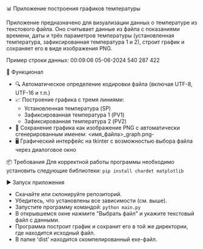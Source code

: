 📊 Приложение построения графиков температуры

Приложение предназначено для визуализации данных о температуре из текстового файла. Оно считывает данные из файла с показаниями времени, даты и трёх параметров температуры (установленная температура, зафиксированная температура 1 и 2), строит график и сохраняет его в виде изображения PNG.

Пример строки данных:
00:09:06 05-06-2024	540	287	422

🧰 Функционал
- 🔍 Автоматическое определение кодировки файла (включая UTF-8, UTF-16 и т.п.)
- 📈 Построение графика с тремя линиями:
  - Установленная температура (SP)
  - Зафиксированная температура 1 (PV1)
  - Зафиксированная температура 2 (PV2)
- 💾 Сохранение графика как изображение PNG с автоматически сгенерированным именем: <имя_файла>_graph.png- 
- 🖥️ Графический интерфейс на tkinter с возможностью выбора файла через диалоговое окно

📦 Требования
Для корректной работы программы необходимо установить следующие библиотеки:
`pip install chardet matplotlib`

▶️ Запуск приложения
- Скачайте или склонируйте репозиторий.
- Убедитесь, что установлены все зависимости (см. выше).
- Запустите программу командой:
`python main.py`
- В открывшемся окне нажмите "Выбрать файл" и укажите текстовый файл с данными.
- Программа построит график и сохранит его в той же директории, где находится исходный файл.
- В папке 'dist' находится скомпелированный exe-файл.

